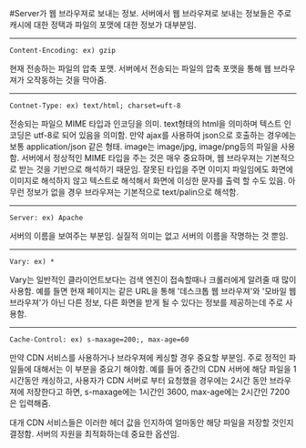#Server가 웹 브라우져로 보내는 정보.
서버에서 웹 브라우져로 보내는 정보들은 주로 캐시에 대한 정택과 파일의 포맷에 대한 정보가 대부분임.
- - -
```
Content-Encoding: ex) gzip
```
현재 전송하는 파일의 압축 포맷.
서버에서 전송되는 파일의 압축 포맷을 통해 웹 브라우져가 오작동하는 것을 막아줌.

- - -
```
Contnet-Type: ex) text/html; charset=uft-8
```
전송되는 파일으 MIME 타입과 인코딩을 의미.
text형태의 html을 의미하며 텍스트 인코딩은 utf-8로 되어 있음을 의미함.
만약 ajax를 사용하여 json으로 호출하는 경우에는 보통 application/json 같은 형태.
image는 image/jpg, image/png등의 파일을 사용함.
서버에서 정상적인 MIME 타입을 주는 것은 매우 중요하며, 웹 브라우져는 기본적으로 받는 것을 기반으로 해석하기 때문임.
잘못된 타입을 주면 이미지 파일임에도 화면에 이미지로 해석하지 않고 텍스트로 해석해서 화면에 이싱한 문자를 출력 할 수도 있음.
아무런 정보가 없을 경우 브라우져는 기본적으로 text/palin으로 해석함.

- - -
```
Server: ex) Apache
```
서버의 이름을 보여주는 부분임.
실질적 의미는 없고 서버의 이름을 작명하는 것 뿐임.

- - -
```
Vary: ex) *
```
Vary는 일반적인 클라이언트보다는 검색 엔진이 접속할때나 크롤러에게 알려줄 때 많이 사용함.
예를 들면 현재 페이지는 같은 URL을 통해 '데스크톱 웹 브라우져'와 '모바일 웹 브라우져'가 아닌 다른 정보,
다른 화면을 받게 될 수 있다는 정보를 제공하는데 주로 사용함.

- - -
```
Cache-Control: ex) s-maxage=200;, max-age=60
```
만약 CDN 서비스를 사용하거나 브라우져에 케싱할 경우 중요할 부분임.
주로 정적인 파일들에 대해서는 이 부분을 중요기 해야함.
예를 들어 중간의 CDN 서버에 해당 파일을 1시간동안 캐싱하고,
사용자가 CDN 서버로 부터 요청했을 경우에는 2시간 동안 브라우져에 저장한다고 하면,
s-maxage에는 1시간인 3600,
max-age에는 2시간인 7200은 입력해줌.

대개 CDN 서비스들은 이러한 헤더 값을 인지하여 얼마동안 해당 파일을 저장할 것인지 결정함.
서버의 자원을 최적화하는데 중요한 옵션임.
